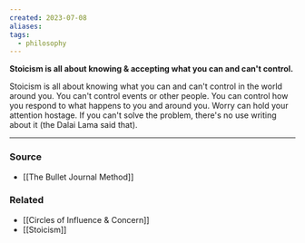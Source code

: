 ```yaml
---
created: 2023-07-08
aliases: 
tags:
  - philosophy
---
```

**Stoicism is all about knowing & accepting what you can and can't control.**

Stoicism is all about knowing what you can and can't control in the world around you.  You can't control events or other people. You can control how you respond to what happens to you and around you. Worry can hold your attention hostage. If you can't solve the problem, there's no use writing about it (the Dalai Lama said that).

****
### Source
- [[The Bullet Journal Method]]

### Related
- [[Circles of Influence & Concern]]
- [[Stoicism]]